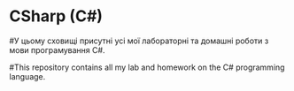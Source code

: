 # CSharp (C#)

#У цьому сховищі присутні усі мої лабораторні та домашні роботи з мови програмування C#.

#This repository contains all my lab and homework on the C# programming language.
 
